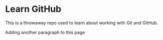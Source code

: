 # Learn GitHub

This is a throwaway repo used to learn about working with Git and GitHub.

Adding another paragraph to this page
